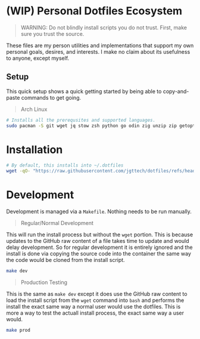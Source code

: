 # (WIP) Personal Dotfiles Ecosystem

> WARNING: Do not blindly install scripts you do not trust. First, make sure you trust the source.

These files are my person utilities and implementations that support my own personal goals, desires, and interests. I make no claim about its usefulness to anyone, except myself.

## Setup

This quick setup shows a quick getting started by being able to copy-and-paste commands to get going.

> Arch Linux

```bash
# Installs all the prerequsites and supported languages.
sudo pacman -S git wget jq stow zsh python go odin zig unzip zip getopt fontconfig base-devel
```

# Installation

```bash
# By default, this installs into ~/.dotfiles
wget -qO- "https://raw.githubusercontent.com/jgttech/dotfiles/refs/heads/main/bin/install.sh" | bash
```

# Development

Development is managed via a `Makefile`. Nothing needs to be run manually.

> Regular/Normal Development

This will run the install process but without the `wget` portion. This is because updates to the GitHub raw content of a file takes time to update and would delay development. So for regular development it is entirely ignored and the install is done via copying the source code into the container the same way the code would be cloned from the install script.

```bash
make dev
```

> Production Testing

This is the same as `make dev` except it does use the GitHub raw content to load the install script from the `wget` command into `bash` and performs the install the exact same way a normal user would use the dotfiles. This is more a way to test the actuall install process, the exact same way a user would.

```bash
make prod
```
